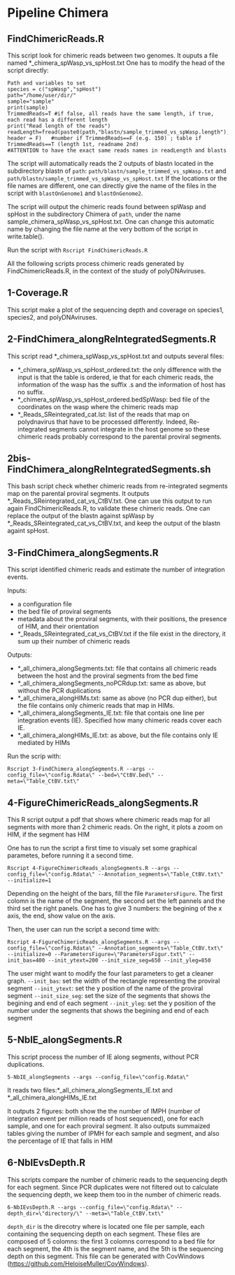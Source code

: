 # Pipeline Chimera

## FindChimericReads.R

This script look for chimeric reads between two genomes.
It ouputs a file named  *_chimera_spWasp_vs_spHost.txt
One has to modify the head of the script directly:
```
Path and variables to set
species = c("spWasp","spHost")                      
path="/home/user/dir/"
sample="sample"
print(sample)
TrimmedReads=T #if false, all reads have the same length, if true, each read has a different length
print("Read length of the reads")
readLength=fread(paste0(path,"blastn/sample_trimmed_vs_spWasp.length"), header = F)   #number if TrimmedReads==F (e.g. 150) ; table if TrimmedReads==T (length 1st, readname 2nd)
#ATTENTION to have the exact same reads names in readLength and blasts
```
The script will automatically reads the 2 outputs of blastn located in the subdirectory blastn of `path`:
`path/blastn/sample_trimmed_vs_spWasp.txt` and `path/blastn/sample_trimmed_vs_spWasp_vs_spHost.txt`
If the locations or the file names are different, one can directly give the name of the files in the script with `blastOnGenome1` and `blastOnGenome2`.

The script will output the chimeric reads found between spWasp and spHost in the subdirectory Chimera of `path`, under the name sample_chimera_spWasp_vs_spHost.txt. One can change this automatic name by changing the file name at the very bottom of the script in write.table().

Run the script with `Rscript FindChimericReads.R`

All the following scripts process chimeric reads generated by FindChimericReads.R, in the context of the study of polyDNAviruses.

## 1-Coverage.R

This script make a plot of the sequencing depth and coverage on species1, species2, and polyDNAviruses.

## 2-FindChimera_alongReIntegratedSegments.R

This script read *_chimera_spWasp_vs_spHost.txt and outputs several files:
-  *_chimera_spWasp_vs_spHost_ordered.txt: the only difference with the input is that the table is ordered, ie that for each chimeric reads, the information of the wasp has the suffix .s and the information of host has no suffix.
-  *_chimera_spWasp_vs_spHost_ordered.bedSpWasp: bed file of the coordinates on the wasp where the chimeric reads map
-  *_Reads_SReintegrated_cat.lst: list of the reads that map on polydnavirus that have to be processed differently. Indeed, Re-integrated segments cannot integrate in the host genome so these chimeric reads probably correspond to the parental proviral segments.

## 2bis-FindChimera_alongReIntegratedSegments.sh

This bash script check whether chimeric reads from re-integrated segments map on the parental proviral segments. It outputs *_Reads_SReintegrated_cat_vs_CtBV.txt. One can use this output to run again FindChimericReads.R, to validate these chimeric reads. One can replace the output of the blastn against spWasp by *_Reads_SReintegrated_cat_vs_CtBV.txt, and keep the output of the blastn againt spHost.

## 3-FindChimera_alongSegments.R

This script identified chimeric reads and estimate the number of integration events.

Inputs: 
- a configuration file
- the bed file of proviral segments
- metadata about the proviral segments, with their positions, the presence of HIM, and their orientation
- *_Reads_SReintegrated_cat_vs_CtBV.txt if the file exist in the directory, it sum up their number of chimeric reads

Outputs:
- *_all_chimera_alongSegments.txt: file that contains all chimeric reads between the host and the proviral segments from the bed fime
- *_all_chimera_alongSegments_noPCRdup.txt: same as above, but without the PCR duplications
-  *_all_chimera_alongHIMs.txt: same as above (no PCR dup either), but the file contains only chimeric reads that map in HIMs.
- *_all_chimera_alongSegments_IE.txt: file that contais one line per integration events (IE). Specified how many chimeric reads cover each IE.
- *_all_chimera_alongHIMs_IE.txt: as above, but the file contains only IE mediated by HIMs

Run the scrip with:
```
Rscript 3-FindChimera_alongSegments.R --args --config_file=\"config.Rdata\" --bed=\"CtBV.bed\" --meta=\"Table_CtBV.txt\"
```

## 4-FigureChimericReads_alongSegments.R

This R script output a pdf that shows where chimeric reads map for all segments with more than 2 chimeric reads. On the right, it plots a zoom on HIM, if the segment has HIM

One has to run the script a first time to visualy set some graphical parametes, before running it a second time.
```
Rscript 4-FigureChimericReads_alongSegments.R --args --config_file=\"config.Rdata\" --Annotation_segments=\"Table_CtBV.txt\" --initialize=1
```
Depending on the height of the bars, fill the file `ParametersFigure`. The first colomn is the name of the segment, the second set the left pannels and the third set the right panels. One has to give 3 numbers: the begining of the x axis, the end, show value on the axis.

Then, the user can run the script a second time with:
```
Rscript 4-FigureChimericReads_alongSegments.R --args --config_file=\"config.Rdata\" --Annotation_segments=\"Table_CtBV.txt\" --initialize=0 --ParametersFigure=\"ParametersFigur.txt\" --init_bas=400 --init_ytext=200 --init_size_seg=650 --init_yleg=850
```
The user might want to modify the four last parameters to get a cleaner graph.
`--init_bas`: set the width of the rectangle representing the proviral segment
 `--init_ytext`: set the y position of the name of the proviral segment
 `--init_size_seg`: set the size of the segments that shows the begining and end of each segment 
 `--init_yleg`: set the y position of the number under the segments that shows the begining and end of each segment 
 
 ## 5-NbIE_alongSegments.R
 
 This script process the number of IE along segments, without PCR duplications.
 
  ```
 5-NbIE_alongSegments --args --config_file=\"config.Rdata\"
 ```
 It reads two files:*_all_chimera_alongSegments_IE.txt and *_all_chimera_alongHIMs_IE.txt
 
 It outputs 2 figures: both show the the number of IMPH (number of integration event per million reads of host sequenced), one for each sample, and one for each proviral segment.
 It also outputs summaized tables giving the number of IPMH for each sample and segment, and also the percentage of IE that falls in HIM
 
 ## 6-NbIEvsDepth.R
 
This scripts compare the number of chimeric reads to the sequencing depth for each segment.
Since PCR duplicates were not filtered out to calculate the sequencing depth, we keep them too in the number of chimeric reads.
```
6-NbIEvsDepth.R --args --config_file=\"config.Rdata\" --depth_dir=\"directory/\" --meta=\"Table_CtBV.txt\"
```
`depth_dir` is the direcotry where is located one file per sample, each containing the sequencing depth on each segment. These files are composed of 5 colomns: the first 3 colomns correspond to a bed file for each segment, the 4th is the segment name, and the 5th is the sequencing depth on this segment. This file can be generated with CovWindows (https://github.com/HeloiseMuller/CovWindows).
